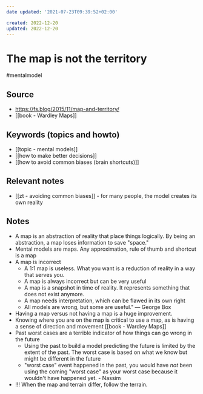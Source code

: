```yaml
---
date updated: '2021-07-23T09:39:52+02:00'

created: 2022-12-20
updated: 2022-12-20
---
```


# The map is not the territory

#mentalmodel

## Source

- https://fs.blog/2015/11/map-and-territory/
- [[book - Wardley Maps]]

## Keywords (topics and howto)

- [[topic - mental models]]
- [[how to make better decisions]]
- [[how to avoid common biases (brain shortcuts)]]

## Relevant notes

- [[zt - avoiding common biases]] - for many people, the model creates its own reality

## Notes

- A map is an abstraction of reality that place things logically. By being an abstraction, a map loses information to save "space."
- Mental models are maps. Any approximation, rule of thumb and shortcut is a map
- A map is incorrect
  - A 1:1 map is useless. What you want is a reduction of reality in a way that serves you.
  - A map is always incorrect but can be very useful
  - A map is a snapshot in time of reality. It represents something that does not exist anymore.
  - A map needs interpretation, which can be flawed in its own right
  - All models are wrong, but some are useful." — George Box
- Having a map versus not having a map is a huge improvement.
- Knowing where you are on the map is critical to use a map, as is having a sense of direction and movement [[book - Wardley Maps]]
- Past worst cases are a terrible indicator of how things can go wrong in the future
  - Using the past to build a model predicting the future is limited by the extent of the past. The worst case is based on what we know but might be different in the future
  - "worst case" event happened in the past, you would have _not_ been using the coming "worst case" as your worst case because it wouldn't have happened yet. - Nassim
- !!! When the map and terrain differ, follow the terrain.
